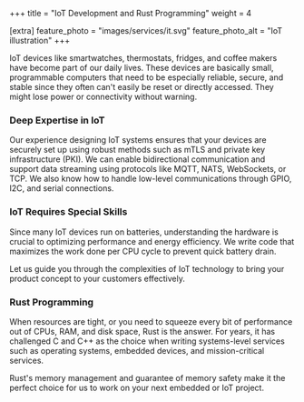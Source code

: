 +++
title = "IoT Development and Rust Programming"
weight = 4

[extra]
feature_photo = "images/services/it.svg"
feature_photo_alt = "IoT illustration"
+++

IoT devices like smartwatches, thermostats, fridges, and coffee makers have become part of our daily lives. These devices are basically small, programmable computers that need to be especially reliable, secure, and stable since they often can't easily be reset or directly accessed. They might lose power or connectivity without warning.

### Deep Expertise in IoT

Our experience designing IoT systems ensures that your devices are securely set up using robust methods such as mTLS and private key infrastructure (PKI). We can enable bidirectional communication and support data streaming using protocols like MQTT, NATS, WebSockets, or  TCP. We also know how to handle low-level communications through GPIO, I2C, and serial connections.

### IoT Requires Special Skills

Since many IoT devices run on batteries, understanding the hardware is crucial to optimizing performance and energy efficiency. We write code that maximizes the work done per CPU cycle to prevent quick battery drain.

Let us guide you through the complexities of IoT technology to bring your product concept to your customers effectively.

### Rust Programming

When resources are tight, or you need to squeeze every bit of performance out of CPUs, RAM, and disk space, Rust is the answer. For years, it has challenged C and C++ as the choice when writing systems-level services such as operating systems, embedded devices, and mission-critical services. 

Rust's memory management and guarantee of memory safety make it the perfect choice for us to work on your next embedded or IoT project.